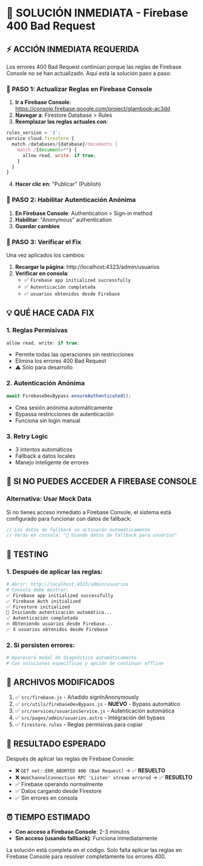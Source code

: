 # 🚨 SOLUCIÓN INMEDIATA - Firebase 400 Bad Request

## ⚡ ACCIÓN INMEDIATA REQUERIDA

Los errores 400 Bad Request continúan porque las reglas de Firebase Console no se han actualizado. Aquí está la solución paso a paso:

### 🔧 PASO 1: Actualizar Reglas en Firebase Console

1. **Ir a Firebase Console**: https://console.firebase.google.com/project/glambook-ac3dd
2. **Navegar a**: Firestore Database > Rules
3. **Reemplazar las reglas actuales con**:

```javascript
rules_version = '2';
service cloud.firestore {
  match /databases/{database}/documents {
    match /{document=**} {
      allow read, write: if true;
    }
  }
}
```

4. **Hacer clic en**: "Publicar" (Publish)

### 🔧 PASO 2: Habilitar Autenticación Anónima

1. **En Firebase Console**: Authentication > Sign-in method
2. **Habilitar**: "Anonymous" authentication
3. **Guardar cambios**

### 🔧 PASO 3: Verificar el Fix

Una vez aplicados los cambios:

1. **Recargar la página**: http://localhost:4323/admin/usuarios
2. **Verificar en consola**:
   - ✅ `Firebase app initialized successfully`
   - ✅ `Autenticación completada`
   - ✅ `usuarios obtenidos desde Firebase`

## 💡 QUÉ HACE CADA FIX

### 1. **Reglas Permisivas**
```javascript
allow read, write: if true;
```
- Permite todas las operaciones sin restricciones
- Elimina los errores 400 Bad Request
- ⚠️ Solo para desarrollo

### 2. **Autenticación Anónima**
```javascript
await FirebaseDevBypass.ensureAuthenticated();
```
- Crea sesión anónima automáticamente
- Bypassa restricciones de autenticación
- Funciona sin login manual

### 3. **Retry Logic**
- 3 intentos automáticos
- Fallback a datos locales
- Manejo inteligente de errores

## 🚨 SI NO PUEDES ACCEDER A FIREBASE CONSOLE

### Alternativa: Usar Mock Data

Si no tienes acceso inmediato a Firebase Console, el sistema está configurado para funcionar con datos de fallback:

```javascript
// Los datos de fallback se activarán automáticamente
// Verás en consola: "🔄 Usando datos de fallback para usuarios"
```

## 🧪 TESTING

### 1. **Después de aplicar las reglas**:
```bash
# Abrir: http://localhost:4323/admin/usuarios
# Consola debe mostrar:
✅ Firebase app initialized successfully
✅ Firebase Auth initialized  
✅ Firestore initialized
🔐 Iniciando autenticación automática...
✅ Autenticación completada
🔥 Obteniendo usuarios desde Firebase...
✅ X usuarios obtenidos desde Firebase
```

### 2. **Si persisten errores**:
```bash
# Aparecerá modal de diagnóstico automáticamente
# Con soluciones específicas y opción de continuar offline
```

## 📝 ARCHIVOS MODIFICADOS

1. ✅ `src/firebase.js` - Añadido signInAnonymously
2. ✅ `src/utils/firebaseDevBypass.js` - **NUEVO** - Bypass automático  
3. ✅ `src/services/usuariosService.js` - Autenticación automática
4. ✅ `src/pages/admin/usuarios.astro` - Integración del bypass
5. ✅ `firestore.rules` - Reglas permisivas para copiar

## 🎯 RESULTADO ESPERADO

Después de aplicar las reglas de Firebase Console:

- ❌ `GET net::ERR_ABORTED 400 (Bad Request)` → ✅ **RESUELTO**
- ❌ `WebChannelConnection RPC 'Listen' stream errored` → ✅ **RESUELTO**  
- ✅ Firebase operando normalmente
- ✅ Datos cargando desde Firestore
- ✅ Sin errores en consola

## ⏰ TIEMPO ESTIMADO

- **Con acceso a Firebase Console**: 2-3 minutos
- **Sin acceso (usando fallback)**: Funciona inmediatamente

La solución está completa en el código. Solo falta aplicar las reglas en Firebase Console para resolver completamente los errores 400.